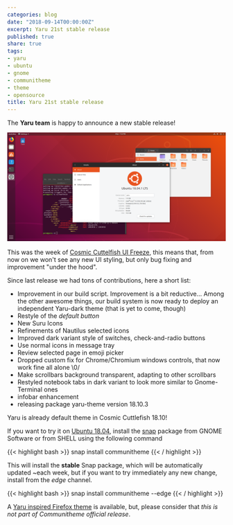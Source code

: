 ```yaml
---
categories: blog
date: "2018-09-14T00:00:00Z"
excerpt: Yaru 21st stable release
published: true
share: true
tags:
- yaru
- ubuntu
- gnome
- communitheme
- theme
- opensource
title: Yaru 21st stable release
---
```


The **Yaru team** is happy to announce a new stable release!

![yaru-release-pic](/images/ubuntu-yaru.png)

This was the week of [Cosmic Cuttelfish UI Freeze](https://wiki.ubuntu.com/CosmicCuttlefish/ReleaseSchedule), this means that, from now on we won't see any new UI styling, but only bug fixing and improvement "under the hood".

Since last release we had tons of contributions, here a short list:

- Improvement in our build script. Improvement is a bit reductive... Among the other awesome things, our build system is now ready to deploy an independent Yaru-dark theme (that is yet to come, though)
- Restyle of the *default button*
- New Suru Icons
- Refinements of Nautilus selected icons
- Improved dark variant style of switches, check-and-radio buttons
- Use normal icons in message tray
- Review selected page in emoji picker
- Dropped custom fix for Chrome/Chromium windows controls, that now work fine all alone \0/
- Make scrollbars background transparent, adapting to other scrollbars
- Restyled notebook tabs in dark variant to look more similar to Gnome-Terminal ones
- infobar enhancement
- releasing package yaru-theme version 18.10.3


Yaru is already default theme in Cosmic Cuttlefish 18.10!

If you want to try it on [Ubuntu 18.04](https://www.ubuntu.com/download/desktop), install the [snap](https://snapcraft.io/communitheme) package from GNOME Software or from SHELL using the following command

{{< highlight bash >}}
snap install communitheme
{{< / highlight >}}

This will install the **stable** Snap package, which will be automatically updated ~each week, but if you want to try immediately any new change, install from the *edge* channel.

{{< highlight bash >}}
snap install communitheme --edge
{{< / highlight >}}


A [Yaru inspired Firefox theme](https://color.firefox.com/?theme=XQAAAALtAAAAAAAAAABBKYhm849SCiazH1KEGccwS-xNVAWBveAusLC2VAlvlSjJ6UJSeqAgCYbdwa_-rV70IROd68eEot6ey6DBD6clRBXp1e7Wbm3jkhhZsTB6iGtxUNA9rD_f7WkYu4v4RFB_XR74DFyPAFWYVQkUMNbL2Mo2sQa9jDMc35kqQOoJm4_aT6Dkc9xrEV6O_-5hkDwOlMzIcFLFRtRxRaGEyH-y4Be72Vgc9j_f_vkOgA) is available, but, please consider that *this is not part of Communitheme official release*.
